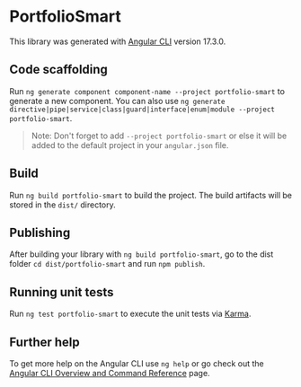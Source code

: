 # PortfolioSmart

This library was generated with [Angular CLI](https://github.com/angular/angular-cli) version 17.3.0.

## Code scaffolding

Run `ng generate component component-name --project portfolio-smart` to generate a new component. You can also use `ng generate directive|pipe|service|class|guard|interface|enum|module --project portfolio-smart`.
> Note: Don't forget to add `--project portfolio-smart` or else it will be added to the default project in your `angular.json` file. 

## Build

Run `ng build portfolio-smart` to build the project. The build artifacts will be stored in the `dist/` directory.

## Publishing

After building your library with `ng build portfolio-smart`, go to the dist folder `cd dist/portfolio-smart` and run `npm publish`.

## Running unit tests

Run `ng test portfolio-smart` to execute the unit tests via [Karma](https://karma-runner.github.io).

## Further help

To get more help on the Angular CLI use `ng help` or go check out the [Angular CLI Overview and Command Reference](https://angular.io/cli) page.
